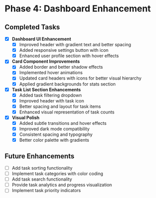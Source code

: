 # Phase 4: Dashboard Enhancement

## Completed Tasks

- [x] **Dashboard UI Enhancement**
  - [x] Improved header with gradient text and better spacing
  - [x] Added responsive settings button with icon
  - [x] Enhanced user profile section with hover effects

- [x] **Card Component Improvements**
  - [x] Added border and better shadow effects
  - [x] Implemented hover animations
  - [x] Updated card headers with icons for better visual hierarchy
  - [x] Applied gradient backgrounds for stats section

- [x] **Task List Section Enhancements**
  - [x] Added task filtering dropdown
  - [x] Improved header with task icon
  - [x] Better spacing and layout for task items
  - [x] Enhanced visual representation of task counts

- [x] **Visual Polish**
  - [x] Added subtle transitions and hover effects
  - [x] Improved dark mode compatibility
  - [x] Consistent spacing and typography
  - [x] Better color palette with gradients

## Future Enhancements

- [ ] Add task sorting functionality
- [ ] Implement task categories with color coding
- [ ] Add task search functionality
- [ ] Provide task analytics and progress visualization
- [ ] Implement task priority indicators
